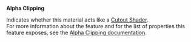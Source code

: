 <tr>
<td><strong>Alpha Clipping</strong></td>
<td></td>
<td></td>
<td>

Indicates whether this material acts like a <a href="https://docs.unity3d.com/Manual/StandardShaderMaterialParameterRenderingMode.html">Cutout Shader</a>.<br/>For more information about the feature and for the  list of properties this feature exposes, see the <a href="Alpha-Clipping.md">Alpha Clipping documentation</a>.

</td>
</tr>
